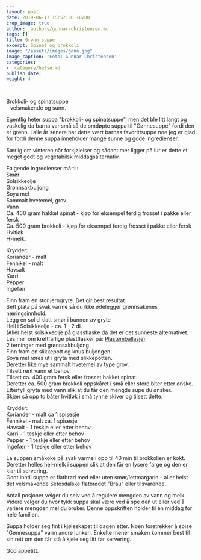 ```yaml
---
layout: post
date: 2019-06-17 15:57:36 +0200
crop_image: true
author: _authors/gunnar-christensen.md
tags: []
title: Grønn suppe
excerpt: Spinat og brokkoli
image: "/assets/images/gonn.jpg"
image_caption: 'Foto: Gunnar Christensen'
categories:
- _category/helse.md
publish_date: 
weight: 4

---
```

Brokkoli- og spinatsuppe  
\- velsmakende og sunn.

Egentlig heter suppa "brokkoli- og spinatsuppe", men det ble litt langt og vaskelig da barna var små så de omdøpte suppa til "Gønnesuppe" fordi den er grønn. I alle år senere har dette vært barnas favorittsuppe noe jeg er glad for fordi denne suppa inneholder mange sunne og gode ingredienser.

Særlig om vinteren når forkjølelser og sådant mer ligger på lur er dette et meget godt og vegetabilsk middagsalternativ.

Følgende ingredienser må til:  
Smør  
Solsikkeolje  
Grønnsakbuljong  
Soya mel  
Sammalt hvetemel, grov  
Vann  
Ca. 400 gram hakket spinat - kjøp for eksempel ferdig frosset i pakke eller fersk  
Ca. 500 gram brokkoli - kjøp for eksempel ferdig frosset i pakke eller fersk  
Hvitløk  
H-melk.

Krydder:  
Koriander - malt  
Fennikel - malt  
Havsalt  
Karri  
Pepper  
Ingefær

Finn fram en stor jerngryte. Det gir best resultat.  
Sett plata på svak varme så du ikke ødelegger grønnsakenes næringsinnhold.  
Legg en solid klatt smør i bunnen av gryte  
Hell i Solsikkeolje - ca. 1 - 2 dl.  
(Aller helst solsikkeolje på glassflaske da det er det sunneste alternativet. Les mer om kreftfarlige plastflasker på: [Plastemballasje)](http://www.helping.no/plastemballasje.htm)  
2 terninger med grønnsakbuljong  
Finn fram en slikkepott og knus buljongen.  
Soya mel røres ut i gryta med slikkepotten.  
Deretter like mye sammalt hvetemel av type grov.  
Tilsett rent vann et behov.  
Tilsett ca. 400 gram fersk eller frosset hakket spinat.  
Deretter ca. 500 gram brokkoli oppskåret i små eller store biter etter ønske.  
Etterfyll gryta med vann slik at du får den mengde supe du ønsker.  
Skjær så opp to båter hvitløk i små tynne skiver og tilsett dette.

Krydder:  
Koriander - malt ca 1 spisesje  
Fennikel - malt ca. 1 spisesje  
Havsalt - 1 teskje eller etter behov  
Karri - 1 teskje eller etter behov  
Pepper - 1 teskje eller etter behov  
Ingefær - 1 teskje eller etter behov

La suppen småkoke på svak varme i opp til 40 min til brokkolien er kokt.  
Deretter helles hel-melk i suppen slik at den får en lysere farge og den er klar til servering.  
Godt inntil suppa er flatbrød med eller uten smør/lettmargarin - aller helst det velsmakende Setesdalske flatbrødet "Brau" eller tilsvarende.

Antall posjoner velger du selv ved å regulere mengden av vann og melk. Videre velger du hvor tykk suppa skal være ved å spe den ut eller ved å variere mengden mel du bruker. Denne oppskriften holder til en middag for hele familien.

Suppa holder seg fint i kjøleskapet til dagen etter. Noen foretrekker å spise "Gønnesuppa" varm andre lunken. Enkelte mener smaken kommer best til sin rett om den får stå å kjøle seg litt før servering.

God appetitt.
